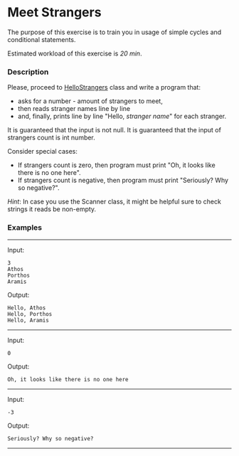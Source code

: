 # Meet Strangers

The purpose of this exercise is to train you in usage of simple cycles and conditional statements.

Estimated workload of this exercise is _20 min_.

### Description

Please, proceed to [HelloStrangers](src/main/java/com/epam/training/student_Samvel_Danielyan/meetstrangers/HelloStrangers.java) class
and write a program that:
- asks for a number - amount of strangers to meet,
- then reads stranger names line by line 
- and, finally, prints line by line "Hello, _stranger name_" for each stranger.

It is guaranteed that the input is not null.
It is guaranteed that the input of strangers count is int number.

Consider special cases: 
- If strangers count is zero, then program must print "Oh, it looks like there is no one here".
- If strangers count is negative, then program must print "Seriously? Why so negative?".

*Hint*: In case you use the Scanner class, it might be helpful sure to check strings it reads be non-empty.

### Examples

---
Input: 
```
3
Athos
Porthos
Aramis
```

Output:
```
Hello, Athos
Hello, Porthos
Hello, Aramis
```

---
Input:
```
0
```

Output:
```
Oh, it looks like there is no one here
```

---
Input:
```
-3
```

Output:
```
Seriously? Why so negative?
```

---